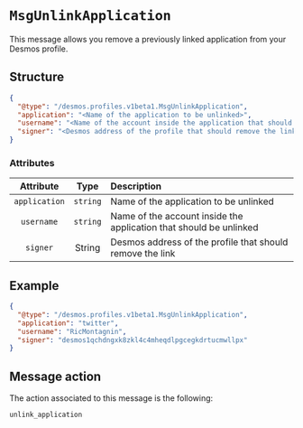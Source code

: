 # `MsgUnlinkApplication`
This message allows you remove a previously linked application from your Desmos profile.

## Structure

```json
{
  "@type": "/desmos.profiles.v1beta1.MsgUnlinkApplication",
  "application": "<Name of the application to be unlinked>",
  "username": "<Name of the account inside the application that should be unlinked>",
  "signer": "<Desmos address of the profile that should remove the link>"
}
```

### Attributes

| Attribute | Type | Description |
| :-------: | :----: | :-------- |
| `application`  | `string` | Name of the application to be unlinked |
| `username`| `string` | Name of the account inside the application that should be unlinked |
| `signer` | String | Desmos address of the profile that should remove the link |

## Example

````json
{
  "@type": "/desmos.profiles.v1beta1.MsgUnlinkApplication",
  "application": "twitter",
  "username": "RicMontagnin",
  "signer": "desmos1qchdngxk8zkl4c4mheqdlpgcegkdrtucmwllpx"
} 
````

## Message action
The action associated to this message is the following:

```
unlink_application
```
